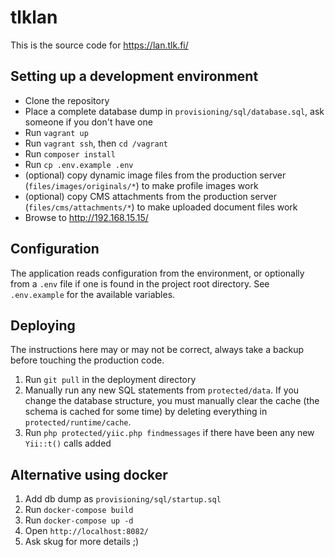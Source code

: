 # tlklan

This is the source code for https://lan.tlk.fi/

## Setting up a development environment

* Clone the repository
* Place a complete database dump in `provisioning/sql/database.sql`, ask someone if you don't have one
* Run `vagrant up`
* Run `vagrant ssh`, then `cd /vagrant`
* Run `composer install`
* Run `cp .env.example .env`
* (optional) copy dynamic image files from the production server (`files/images/originals/*`) to make profile images work
* (optional) copy CMS attachments from the production server (`files/cms/attachments/*`) to make uploaded document files work
* Browse to http://192.168.15.15/

## Configuration

The application reads configuration from the environment, or optionally from a `.env` file if one is found in the 
project root directory. See `.env.example` for the available variables.

## Deploying

The instructions here may or may not be correct, always take a backup before touching the production code.

1. Run `git pull` in the deployment directory
2. Manually run any new SQL statements from `protected/data`. If you change the database structure, you must 
manually clear the cache (the schema is cached for some time) by deleting everything in `protected/runtime/cache`.
3. Run `php protected/yiic.php findmessages` if there have been any new `Yii::t()` calls added


## Alternative using docker

1. Add db dump as `provisioning/sql/startup.sql`
2. Run `docker-compose build`
3. Run `docker-compose up -d`
4. Open `http://localhost:8082/`
5. Ask skug for more details ;)
